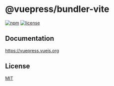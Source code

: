 # @vuepress/bundler-vite

[![npm](https://badgen.net/npm/v/@vuepress/bundler-vite/next)](https://www.npmjs.com/package/@vuepress/bundler-vite)
[![license](https://badgen.net/github/license/vuepress/core)](https://github.com/vuepress/core/blob/main/LICENSE)

## Documentation

https://vuepress.vuejs.org

## License

[MIT](https://github.com/vuepress/core/blob/main/LICENSE)
